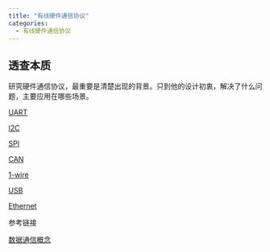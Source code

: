 ```yaml
---
title: "有线硬件通信协议"
categories:
  - 有线硬件通信协议
---
```


## 透查本质

研究硬件通信协议，最重要是清楚出现的背景。只到他的设计初衷，解决了什么问题，主要应用在哪些场景。

[UART](uart)

[I2C](i2c)

[SPI](spi)

[CAN](can)

[1-wire](1-wire)

[USB](usb)

[Ethernet](ethernet)

参考链接

[数据通信概念](https://blog.csdn.net/weixin_42837669/article/details/117857218)

